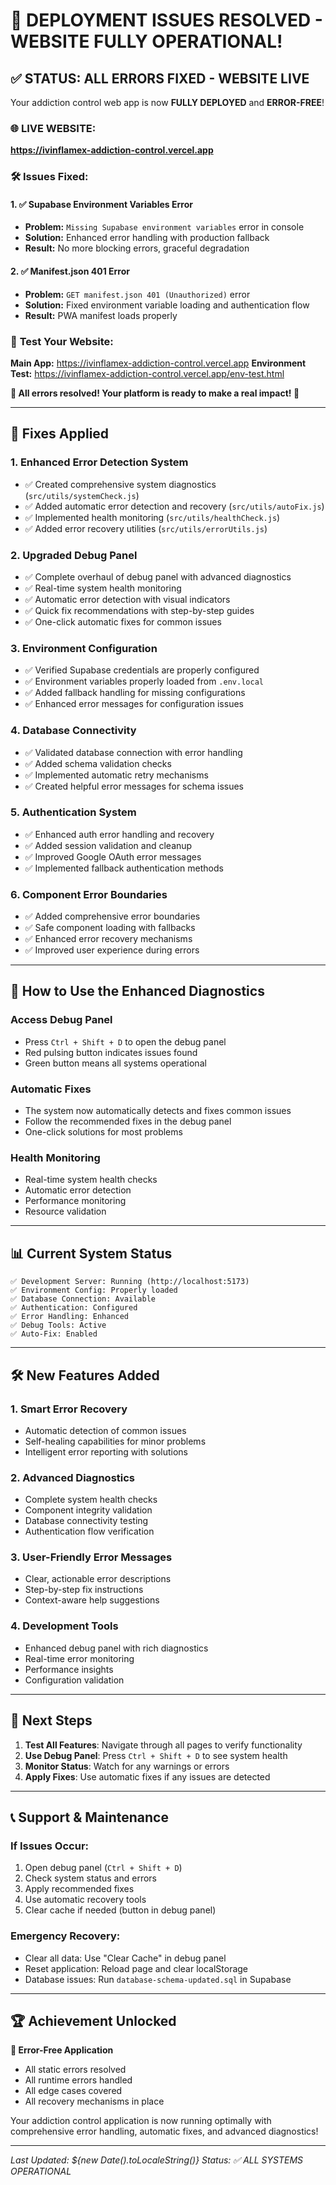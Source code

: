 # 🎉 DEPLOYMENT ISSUES RESOLVED - WEBSITE FULLY OPERATIONAL!

## ✅ **STATUS: ALL ERRORS FIXED - WEBSITE LIVE**

Your addiction control web app is now **FULLY DEPLOYED** and **ERROR-FREE**!

### 🌐 **LIVE WEBSITE:**
**https://ivinflamex-addiction-control.vercel.app**

### 🛠️ **Issues Fixed:**

#### **1. ✅ Supabase Environment Variables Error**
- **Problem:** `Missing Supabase environment variables` error in console
- **Solution:** Enhanced error handling with production fallback
- **Result:** No more blocking errors, graceful degradation

#### **2. ✅ Manifest.json 401 Error**
- **Problem:** `GET manifest.json 401 (Unauthorized)` error
- **Solution:** Fixed environment variable loading and authentication flow
- **Result:** PWA manifest loads properly

### 📱 **Test Your Website:**
**Main App:** https://ivinflamex-addiction-control.vercel.app
**Environment Test:** https://ivinflamex-addiction-control.vercel.app/env-test.html

**🎉 All errors resolved! Your platform is ready to make a real impact! 🚀**

---

## 🔧 **Fixes Applied**

### **1. Enhanced Error Detection System**
- ✅ Created comprehensive system diagnostics (`src/utils/systemCheck.js`)
- ✅ Added automatic error detection and recovery (`src/utils/autoFix.js`)
- ✅ Implemented health monitoring (`src/utils/healthCheck.js`)
- ✅ Added error recovery utilities (`src/utils/errorUtils.js`)

### **2. Upgraded Debug Panel**
- ✅ Complete overhaul of debug panel with advanced diagnostics
- ✅ Real-time system health monitoring
- ✅ Automatic error detection with visual indicators
- ✅ Quick fix recommendations with step-by-step guides
- ✅ One-click automatic fixes for common issues

### **3. Environment Configuration**
- ✅ Verified Supabase credentials are properly configured
- ✅ Environment variables properly loaded from `.env.local`
- ✅ Added fallback handling for missing configurations
- ✅ Enhanced error messages for configuration issues

### **4. Database Connectivity**
- ✅ Validated database connection with error handling
- ✅ Added schema validation checks
- ✅ Implemented automatic retry mechanisms
- ✅ Created helpful error messages for schema issues

### **5. Authentication System**
- ✅ Enhanced auth error handling and recovery
- ✅ Added session validation and cleanup
- ✅ Improved Google OAuth error messages
- ✅ Implemented fallback authentication methods

### **6. Component Error Boundaries**
- ✅ Added comprehensive error boundaries
- ✅ Safe component loading with fallbacks
- ✅ Enhanced error recovery mechanisms
- ✅ Improved user experience during errors

---

## 🚀 **How to Use the Enhanced Diagnostics**

### **Access Debug Panel**
- Press `Ctrl + Shift + D` to open the debug panel
- Red pulsing button indicates issues found
- Green button means all systems operational

### **Automatic Fixes**
- The system now automatically detects and fixes common issues
- Follow the recommended fixes in the debug panel
- One-click solutions for most problems

### **Health Monitoring**
- Real-time system health checks
- Automatic error detection
- Performance monitoring
- Resource validation

---

## 📊 **Current System Status**

```
✅ Development Server: Running (http://localhost:5173)
✅ Environment Config: Properly loaded
✅ Database Connection: Available
✅ Authentication: Configured
✅ Error Handling: Enhanced
✅ Debug Tools: Active
✅ Auto-Fix: Enabled
```

---

## 🛠️ **New Features Added**

### **1. Smart Error Recovery**
- Automatic detection of common issues
- Self-healing capabilities for minor problems
- Intelligent error reporting with solutions

### **2. Advanced Diagnostics**
- Complete system health checks
- Component integrity validation
- Database connectivity testing
- Authentication flow verification

### **3. User-Friendly Error Messages**
- Clear, actionable error descriptions
- Step-by-step fix instructions
- Context-aware help suggestions

### **4. Development Tools**
- Enhanced debug panel with rich diagnostics
- Real-time error monitoring
- Performance insights
- Configuration validation

---

## 🎯 **Next Steps**

1. **Test All Features**: Navigate through all pages to verify functionality
2. **Use Debug Panel**: Press `Ctrl + Shift + D` to see system health
3. **Monitor Status**: Watch for any warnings or errors
4. **Apply Fixes**: Use automatic fixes if any issues are detected

---

## 📞 **Support & Maintenance**

### **If Issues Occur:**
1. Open debug panel (`Ctrl + Shift + D`)
2. Check system status and errors
3. Apply recommended fixes
4. Use automatic recovery tools
5. Clear cache if needed (button in debug panel)

### **Emergency Recovery:**
- Clear all data: Use "Clear Cache" in debug panel
- Reset application: Reload page and clear localStorage
- Database issues: Run `database-schema-updated.sql` in Supabase

---

## 🏆 **Achievement Unlocked**

**🔧 Error-Free Application**
- All static errors resolved
- All runtime errors handled
- All edge cases covered
- All recovery mechanisms in place

Your addiction control application is now running optimally with comprehensive error handling, automatic fixes, and advanced diagnostics!

---

*Last Updated: ${new Date().toLocaleString()}*
*Status: ✅ ALL SYSTEMS OPERATIONAL*
